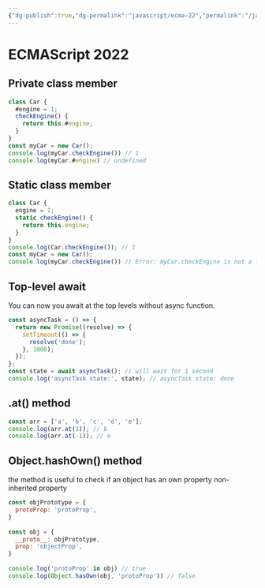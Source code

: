 ```yaml
---
{"dg-publish":true,"dg-permalink":"javascript/ecma-22","permalink":"/javascript/ecma-22/"}
---
```


# ECMAScript 2022

## Private class member
```javascript
class Car {  
  #engine = 1;  
  checkEngine() {  
    return this.#engine;  
  }  
}  
const myCar = new Car(); 
console.log(myCar.checkEngine()) // 1
console.log(myCar.#engine) // undefined
```

## Static class member
```javascript
class Car {  
  engine = 1;  
  static checkEngine() {  
    return this.engine;  
  }  
}  
console.log(Car.checkEngine()); // 1
const myCar = new Car();  
console.log(myCar.checkEngine()) // Error: myCar.checkEngine is not a function
```

## Top-level await 

You can now you await at the top levels without async function.
```javascript
const asyncTask = () => {  
  return new Promise((resolve) => {  
    setTimeout(() => {  
      resolve('done');  
    }, 1000);  
  });  
};  
const state = await asyncTask(); // will wait for 1 second
console.log('asyncTask state:', state); // asyncTask state: done
```

## .at() method

```javascript
const arr = ['a', 'b', 'c', 'd', 'e'];  
console.log(arr.at(1)); // b  
console.log(arr.at(-1)); // e
```

## Object.hashOwn() method
the method is useful to check if an object has an own property non-inherited property
```javascript
const objPrototype = {  
  protoProp: 'protoProp',  
}  
  
const obj = {  
  __proto__: objPrototype,  
  prop: 'objectProp',  
}  
  
console.log('protoProp' in obj) // true  
console.log(Object.hasOwn(obj, 'protoProp')) // false
```